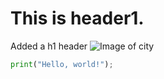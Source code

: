 # This is header1.
Added a h1 header
![Image of city](https://images.unsplash.com/photo-1477959858617-67f85cf4f1df?ixlib=rb-4.0.3&ixid=M3wxMjA3fDB8MHxleHBsb3JlLWZlZWR8MXx8fGVufDB8fHx8fA%3D%3D&auto=format&fit=crop&w=800&q=60)
``` python
print("Hello, world!");
```
